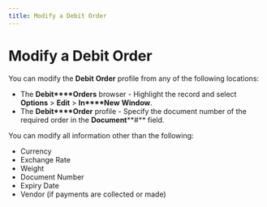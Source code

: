 ```yaml
---
title: Modify a Debit Order
---
```


# Modify a Debit Order


You can modify the **Debit** **Order** profile from any of the following  locations:

- The **Debit****Orders** browser - Highlight the  record and select **Options** >  **Edit** > **In****New** **Window**.
- The **Debit****Order** profile - Specify the document  number of the required order in the **Document****#** field.



You can modify all information other than the following:

- Currency
- Exchange Rate
- Weight
- Document Number
- Expiry Date
- Vendor (if  payments are collected or made)

